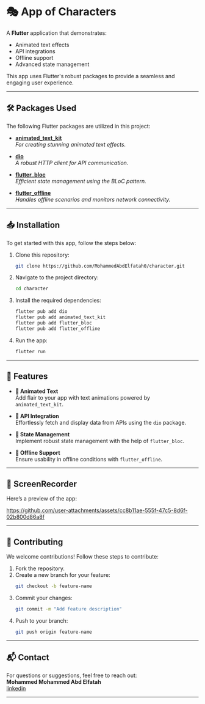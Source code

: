 # 🎭 App of Characters  

A **Flutter** application that demonstrates:  
- Animated text effects  
- API integrations  
- Offline support  
- Advanced state management  

This app uses Flutter's robust packages to provide a seamless and engaging user experience.

---

## 🛠️ Packages Used  

The following Flutter packages are utilized in this project:  

- **[animated_text_kit](https://pub.dev/packages/animated_text_kit)**  
  _For creating stunning animated text effects._  

- **[dio](https://pub.dev/packages/dio)**  
  _A robust HTTP client for API communication._  

- **[flutter_bloc](https://pub.dev/packages/flutter_bloc)**  
  _Efficient state management using the BLoC pattern._  

- **[flutter_offline](https://pub.dev/packages/flutter_offline)**  
  _Handles offline scenarios and monitors network connectivity._  

---

## 📥 Installation  

To get started with this app, follow the steps below:  

1. Clone this repository:  
   ```bash  
   git clone https://github.com/MohammedAbdElfatah0/character.git  
   ```  

2. Navigate to the project directory:  
   ```bash  
   cd character 
   ```  

3. Install the required dependencies:  
   ```bash  
   flutter pub add dio  
   flutter pub add animated_text_kit  
   flutter pub add flutter_bloc  
   flutter pub add flutter_offline  
   ```  

4. Run the app:  
   ```bash  
   flutter run  
   ```  

---

## 🚀 Features  

- **🎨 Animated Text**  
  Add flair to your app with text animations powered by `animated_text_kit`.  

- **🔗 API Integration**  
  Effortlessly fetch and display data from APIs using the `dio` package.  

- **🧩 State Management**  
  Implement robust state management with the help of `flutter_bloc`.  

- **📡 Offline Support**  
  Ensure usability in offline conditions with `flutter_offline`.  

---

## 📸 ScreenRecorder  

Here’s a preview of the app:  


https://github.com/user-attachments/assets/cc8b11ae-555f-47c5-8d6f-02b800d86a8f


---

## 🤝 Contributing  

We welcome contributions! Follow these steps to contribute:  
1. Fork the repository.  
2. Create a new branch for your feature:  
   ```bash  
   git checkout -b feature-name  
   ```  
3. Commit your changes:  
   ```bash  
   git commit -m "Add feature description"  
   ```  
4. Push to your branch:  
   ```bash  
   git push origin feature-name  
   ```  

---

## 📬 Contact  

For questions or suggestions, feel free to reach out:  
**Mohammed Mohammed Abd Elfatah**  
[linkedin](https://www.linkedin.com/in/mohamed-mohamed-abd-elfatah-a276ab264/)  

---
